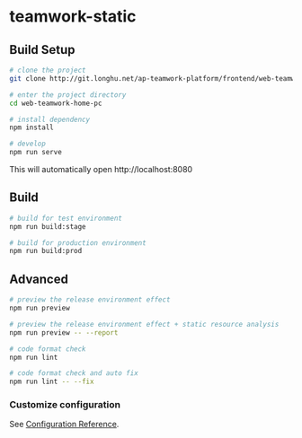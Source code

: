 # teamwork-static

## Build Setup

```bash
# clone the project
git clone http://git.longhu.net/ap-teamwork-platform/frontend/web-teamwork-home-pc.git

# enter the project directory
cd web-teamwork-home-pc

# install dependency
npm install

# develop
npm run serve
```

This will automatically open http://localhost:8080

## Build

```bash
# build for test environment
npm run build:stage

# build for production environment
npm run build:prod
```

## Advanced

```bash
# preview the release environment effect
npm run preview

# preview the release environment effect + static resource analysis
npm run preview -- --report

# code format check
npm run lint

# code format check and auto fix
npm run lint -- --fix
```
### Customize configuration
See [Configuration Reference](https://cli.vuejs.org/config/).
